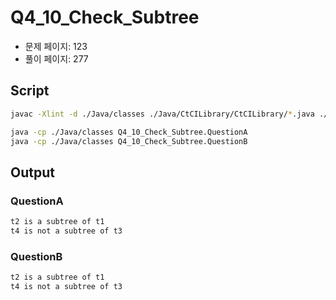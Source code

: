 # Q4_10_Check_Subtree

- 문제 페이지: 123
- 풀이 페이지: 277

## Script

```sh
javac -Xlint -d ./Java/classes ./Java/CtCILibrary/CtCILibrary/*.java ./Java/Ch\ 04.\ Trees\ and\ Graphs/Q4_10_Check_Subtree/*.java

java -cp ./Java/classes Q4_10_Check_Subtree.QuestionA
java -cp ./Java/classes Q4_10_Check_Subtree.QuestionB
```

## Output

### QuestionA

```txt
t2 is a subtree of t1
t4 is not a subtree of t3
```

### QuestionB

```txt
t2 is a subtree of t1
t4 is not a subtree of t3
```
